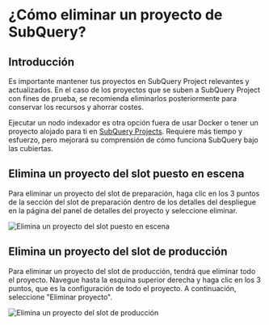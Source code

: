 # ¿Cómo eliminar un proyecto de SubQuery?

## Introducción

Es importante mantener tus proyectos en SubQuery Project relevantes y actualizados. En el caso de los proyectos que se suben a SubQuery Project con fines de prueba, se recomienda eliminarlos posteriormente para conservar los recursos y ahorrar costes.

Ejecutar un nodo indexador es otra opción fuera de usar Docker o tener un proyecto alojado para ti en [SubQuery Projects](https://project.subquery.network/). Requiere más tiempo y esfuerzo, pero mejorará su comprensión de cómo funciona SubQuery bajo las cubiertas.

## Elimina un proyecto del slot puesto en escena

Para eliminar un proyecto del slot de preparación, haga clic en los 3 puntos de la sección del slot de preparación dentro de los detalles del despliegue en la página del panel de detalles del proyecto y seleccione eliminar.

![Elimina un proyecto del slot puesto en escena](/assets/img/delete_staging.png)

## Elimina un proyecto del slot de producción

Para eliminar un proyecto del slot de producción, tendrá que eliminar todo el proyecto. Navegue hasta la esquina superior derecha y haga clic en los 3 puntos, que es la configuración de todo el proyecto. A continuación, seleccione "Eliminar proyecto".

![Elimina un proyecto del slot de producción](/assets/img/delete_production.png)